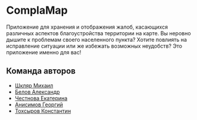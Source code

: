 # ComplaMap

Приложение для хранения и отображения жалоб, касающихся различных аспектов благоустройства территории на карте.
Вы неровно дышите к проблемам своего населенного пункта? Хотите повлиять на исправление ситуации или же избежать возможных неудобств?
Это приложение именно для вас!

## Команда авторов

- [Шкляр Михаил](https://github.com/Mike-cloud-17)
- [Белов Александр](https://github.com/AlexSoWhite)
- [Честнова Екатерина](https://github.com/katekaa)
- [Анисимов Георгий](https://github.com/tewat)
- [Тохсыров Константин](https://github.com/Ktoxsyrov)
